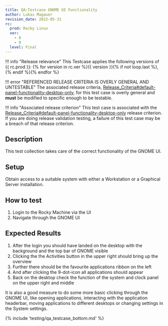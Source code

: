 ```yaml
---
title: QA:Testcase GNOME UI Functionality
author: Lukas Magauer
revision_date: 2022-05-31
rc:
  prod: Rocky Linux
  ver:
    - 8
    - 9
  level: Final
---
```


!!! info "Release relevance"
    This Testcase applies the following versions of {{ rc.prod }}: {% for version in rc.ver %}{{ version }}{% if not loop.last %}, {% endif %}{% endfor %}

!!! error "REFERENCED RELEASE CRITERIA IS OVERLY GENERAL AND UNTESTABLE"
    The associated release criteria, [Release_Criteria#default-panel-functionality-desktop-only](9_release_criteria.md#default-panel-functionality-desktop-only), for this test case is overly general and **must** be modified to specific enough to be testable.

!!! info "Associated release criterion"
    This test case is associated with the [Release_Criteria#default-panel-functionality-desktop-only](9_release_criteria.md#default-panel-functionality-desktop-only) release criterion. If you are doing release validation testing, a failure of this test case may be a breach of that release criterion.

## Description

This test collection takes care of the correct functionality of the GNOME UI.

## Setup

Obtain access to a suitable system with either a Workstation or a Graphical Server installation.

## How to test

1. Login to the Rocky Machine via the UI
2. Navigate through the GNOME UI

## Expected Results

1. After the login you should have landed on the desktop with the background and the top bar of GNOME visible
2. Clicking the the Activities button in the upper right should bring up the overview
3. Further there should be the favourite applications ribbon on the left
4. And after clicking the 9-dot-icon all applications should appear
5. Back on the desktop check the function of the system and clock panel on the upper right and middle

It is also a good measure to do some more basic clicking through the GNOME UI, like opening applications, interacting with the application headerbar, moving applications to different desktops or changing settings in the System settings.

{% include 'testing/qa_testcase_bottom.md' %}
